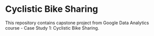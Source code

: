 # Cyclistic Bike Sharing
This repository contains capstone project from Google Data Analytics course - Case Study 1: Cyclistic Bike Sharing.
